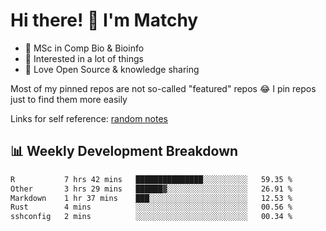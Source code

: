 # Hi there! 👋 I'm Matchy

- 🧬 MSc in Comp Bio & Bioinfo
- 🎈 Interested in a lot of things
- 💜 Love Open Source & knowledge sharing

Most of my pinned repos are not so-called "featured" repos 😂 I pin repos just to find them more easily

Links for self reference: [random notes](https://matchy233.github.io/random-notes)

## 📊 Weekly Development Breakdown

<!--START_SECTION:waka-->

```txt
R           7 hrs 42 mins   ███████████████░░░░░░░░░░   59.35 %
Other       3 hrs 29 mins   ██████▓░░░░░░░░░░░░░░░░░░   26.91 %
Markdown    1 hr 37 mins    ███░░░░░░░░░░░░░░░░░░░░░░   12.53 %
Rust        4 mins          ░░░░░░░░░░░░░░░░░░░░░░░░░   00.56 %
sshconfig   2 mins          ░░░░░░░░░░░░░░░░░░░░░░░░░   00.34 %
```

<!--END_SECTION:waka-->
